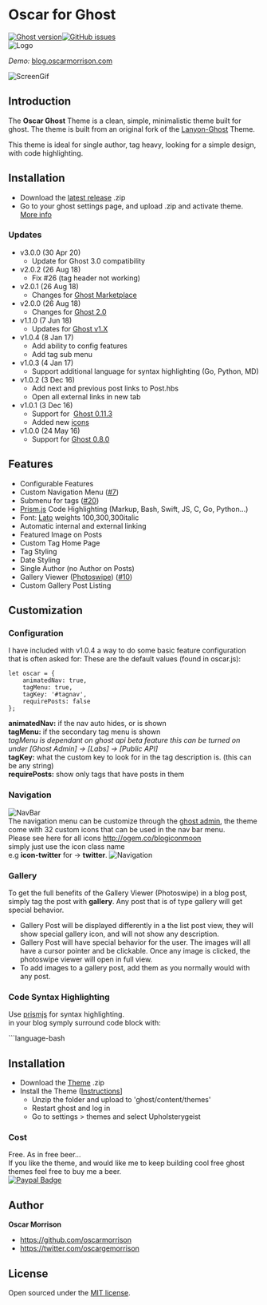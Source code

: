 # Oscar for Ghost
[![Ghost version](https://img.shields.io/badge/ghost-v1.24.0-blue.svg)](https://github.com/tryghost/ghost)[![GitHub issues](https://img.shields.io/github/issues/oscarmorrison/oscar-ghost.svg)](https://github.com/oscarmorrison/oscar-ghost/issues)  
![Logo](http://blogoscarmorrison.s3.amazonaws.com/2016/12/logo.png)

*Demo:* [blog.oscarmorrison.com](http://blog.oscarmorrison.com)

![ScreenGif](http://blogoscarmorrison.s3.amazonaws.com/2016/Dec/ghostscreencast.gif)

## Introduction
The **Oscar Ghost** Theme is a clean, simple, minimalistic theme built for ghost. The theme is built from an original 
fork of the [Lanyon-Ghost](https://github.com/PxlBuzzard/lanyon-ghost) Theme. 

This theme is ideal for single author, tag heavy, looking for a simple design, with code highlighting. 

## Installation
- Download the [latest release](https://github.com/oscarmorrison/oscar-ghost/releases/latest) .zip
- Go to your ghost settings page, and upload .zip and activate theme. [More info](https://help.ghost.org/article/31-upload-themes)

### Updates
- v3.0.0 (30 Apr 20)
   - Update for Ghost 3.0 compatibility
- v2.0.2 (26 Aug 18)
   - Fix #26 (tag header not working)
- v2.0.1 (26 Aug 18)
   - Changes for [Ghost Marketplace](http://marketplace.ghost.org)
- v2.0.0 (26 Aug 18)
   - Changes for [Ghost 2.0](https://blog.ghost.org/2-0/)
- v1.1.0 (7 Jun 18)
   - Updates for [Ghost v1.X](https://github.com/TryGhost/Ghost/releases)
- v1.0.4 (8 Jan 17)
   - Add ability to config features
   - Add tag sub menu
- v1.0.3 (4 Jan 17)
   - Support additional language for syntax highlighting (Go, Python, MD)
- v1.0.2 (3 Dec 16)  
   - Add next and previous post links to Post.hbs
   - Open all external links in new tab
- v1.0.1 (3 Dec 16)  
   - Support for  [Ghost 0.11.3](https://dev.ghost.org/ghost-0-11-3/)  
   - Added new [icons](http://ogem.co/blogiconmoon)
- v1.0.0 (24 May 16)   
   - Support for [Ghost 0.8.0](https://dev.ghost.org/ghost-0-8-0/)

## Features
- Configurable Features
- Custom Navigation Menu ([#7](https://github.com/oscarmorrison/oscar-ghost/issues/7))
- Submenu for tags ([#20](https://github.com/oscarmorrison/oscar-ghost/pull/20))
- [Prism.js](http://prismjs.com) Code Highlighting (Markup, Bash, Swift, JS, C, Go, Python...)
- Font: [Lato](https://www.google.com/fonts/specimen/Lato) weights 100,300,300italic
- Automatic internal and external linking
- Featured Image on Posts
- Custom Tag Home Page
- Tag Styling
- Date Styling
- Single Author (no Author on Posts)
- Gallery Viewer ([Photoswipe](http://photoswipe.com/)) ([#10](https://github.com/oscarmorrison/oscar-ghost/issues/10))
- Custom Gallery Post Listing


## Customization

### Configuration
I have included with v1.0.4 a way to do some basic feature configuration that is often asked for:
These are the default values (found in oscar.js):
```
let oscar = {
    animatedNav: true,
    tagMenu: true,
    tagKey: '#tagnav',
    requirePosts: false
};
```

**animatedNav:**  if the nav auto hides, or is shown  
**tagMenu:** if the secondary tag menu is shown  
*tagMenu is dependant on ghost api beta feature this can be turned on under [Ghost Admin] -> [Labs] -> [Public API]*  
**tagKey:** what the custom key to look for in the tag description is. (this can be any string)  
**requirePosts:** show only tags that have posts in them  

### Navigation
![NavBar](http://blogoscarmorrison.s3.amazonaws.com/2016/Dec/navigationBar.png)   
The navigation menu can be customize through the [ghost admin](https://blog.ghost.org/navigation/), 
the theme come with 32 custom icons that can be used in the nav bar menu.  
Please see here for all icons http://ogem.co/blogiconmoon  
simply just use the icon class name   
e.g **icon-twitter** for -> **twitter**.
![Navigation](http://blogoscarmorrison.s3.amazonaws.com/2016/Dec/navigation.png)   


### Gallery
To get the full benefits of the Gallery Viewer (Photoswipe) in a blog post, simply tag the post with 
**gallery**. Any post that is of type gallery will get special behavior. 
* Gallery Post will be displayed differently in a the list post view, they will show special gallery icon, and will not show any description.
* Gallery Post will have special behavior for the user. The images will all have a cursor pointer and be clickable. Once any image is clicked, the photoswipe viewer will open in full view. 
* To add images to a gallery post, add them as you normally would with any post.

### Code Syntax Highlighting
Use [prismjs](http://prismjs.com/download.html) for syntax highlighting.  
in your blog symply surround code block with:

\```language-bash  


## Installation

- Download the [Theme](https://github.com/oscarmorrison/oscar-ghost/archive/master.zip) .zip
- Install the Theme ([Instructions](http://support.ghost.org/switch-themes/)]
    - Unzip the folder and upload to 'ghost/content/themes'
    - Restart ghost and log in
    - Go to settings > themes and select Upholsterygeist

### Cost
Free. As in free beer...   
If you like the theme, and would like me to keep building cool free ghost themes feel free to buy
 me a beer.  
[![Paypal Badge](http://blogoscarmorrison.s3.amazonaws.com/2016/May/PaypalBadgeSmall.png)](http://paypal.me/oscarmorrison)

## Author

**Oscar Morrison**
- <https://github.com/oscarmorrison>
- <https://twitter.com/oscargemorrison>

## License

Open sourced under the [MIT license](LICENSE.md).
